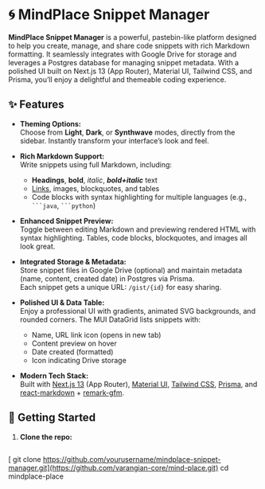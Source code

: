# 🌀 MindPlace Snippet Manager

**MindPlace Snippet Manager** is a powerful, pastebin-like platform designed to help you create, manage, and share code snippets with rich Markdown formatting. It seamlessly integrates with Google Drive for storage and leverages a Postgres database for managing snippet metadata. With a polished UI built on Next.js 13 (App Router), Material UI, Tailwind CSS, and Prisma, you’ll enjoy a delightful and themeable coding experience.

## ✨ Features

- **Theming Options:**  
  Choose from **Light**, **Dark**, or **Synthwave** modes, directly from the sidebar. Instantly transform your interface’s look and feel.

- **Rich Markdown Support:**  
  Write snippets using full Markdown, including:
  - **Headings**, **bold**, *italic*, ***bold+italic*** text
  - [Links](https://example.com), images, blockquotes, and tables
  - Code blocks with syntax highlighting for multiple languages (e.g., ` ```java `, ` ```python `)
  
- **Enhanced Snippet Preview:**  
  Toggle between editing Markdown and previewing rendered HTML with syntax highlighting. Tables, code blocks, blockquotes, and images all look great.

- **Integrated Storage & Metadata:**  
  Store snippet files in Google Drive (optional) and maintain metadata (name, content, created date) in Postgres via Prisma.  
  Each snippet gets a unique URL: `/gist/{id}` for easy sharing.

- **Polished UI & Data Table:**  
  Enjoy a professional UI with gradients, animated SVG backgrounds, and rounded corners. The MUI DataGrid lists snippets with:
  - Name, URL link icon (opens in new tab)
  - Content preview on hover
  - Date created (formatted)
  - Icon indicating Drive storage

- **Modern Tech Stack:**  
  Built with [Next.js 13](https://nextjs.org/) (App Router), [Material UI](https://mui.com/), [Tailwind CSS](https://tailwindcss.com/), [Prisma](https://www.prisma.io/), and [react-markdown](https://github.com/remarkjs/react-markdown) + [remark-gfm](https://github.com/remarkjs/remark-gfm).

## 🚀 Getting Started

1. **Clone the repo:**
   ```bash
  [ git clone https://github.com/yourusername/mindplace-snippet-manager.git](https://github.com/varangian-core/mind-place.git)
   cd mindplace-place
  ```
  
